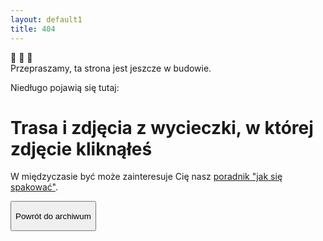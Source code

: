 ```yaml
---
layout: default1
title: 404
---
```

<div class="flex justify-center items-center w-full h-full">
  <div class="w-full max-w-[800px] items-center">
    <div class="grid grid-rows-3 items-center gap-1">
      <div class="animate-bounce text-5xl sm:text-6xl text-center">🦔 🦔 🦔</div>
      <div class="text-2xl sm:text-3xl text-center">
        Przepraszamy, ta strona jest jeszcze w budowie.
        <p class="text-xl mt-4">Niedługo pojawią się tutaj:</p>
        <h1 class="text-xl font-bold mt-2">Trasa i zdjęcia z wycieczki, w której zdjęcie kliknąłeś</h1>
        <p class="mt-6">W międzyczasie być może zainteresuje Cię nasz <a href="ekwipunek.html">poradnik "jak się spakować"</a>.</p>
      </div>
      <button class="text-amber-50 w-full max-h-[100px] px-6 red-yellow-button py-1 sm:px-10 md:px-16 sm:py-4 cursor-pointer rounded-full orangeShadow font-medium"
        onclick="window.location.href='https://kama-pa-go.github.io/KGprojects/galeria.html'">
        <p class="text-base sm:text-lg md:text-xl">Powrót do archiwum</p>
    </button> 
    </div>
  </div>
</div>
